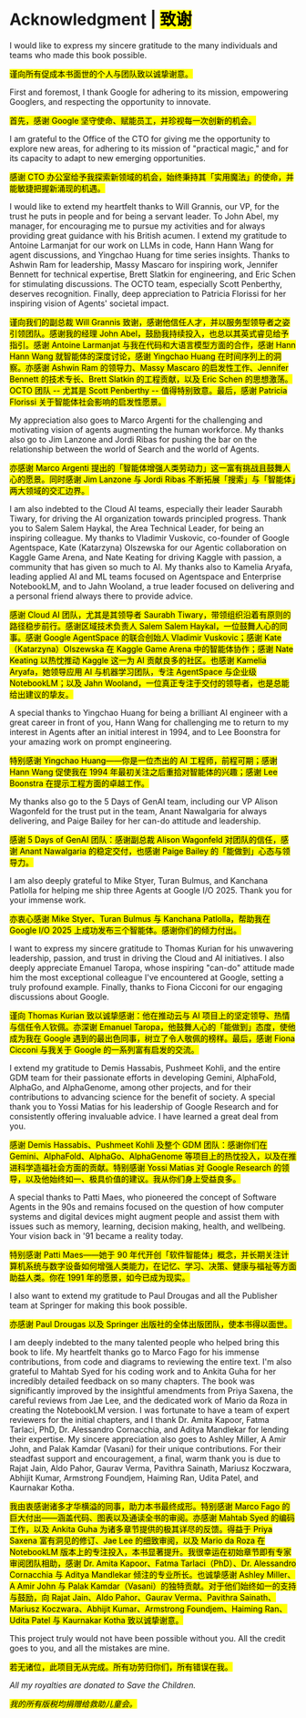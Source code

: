 # Acknowledgment | <mark>致谢</mark>

I would like to express my sincere gratitude to the many individuals and teams who made this book possible.

<mark>谨向所有促成本书面世的个人与团队致以诚挚谢意。</mark>

First and foremost, I thank Google for adhering to its mission, empowering Googlers, and respecting the opportunity to innovate.

<mark>首先，感谢 Google 坚守使命、赋能员工，并珍视每一次创新的机会。</mark>

I am grateful to the Office of the CTO for giving me the opportunity to explore new areas, for adhering to its mission of "practical magic," and for its capacity to adapt to new emerging opportunities.

<mark>感谢 CTO 办公室给予我探索新领域的机会，始终秉持其「实用魔法」的使命，并能敏捷把握新涌现的机遇。</mark>

I would like to extend my heartfelt thanks to Will Grannis, our VP, for the trust he puts in people and for being a servant leader. To John Abel, my manager, for encouraging me to pursue my activities and for always providing great guidance with his British acumen. I extend my gratitude to Antoine Larmanjat for our work on LLMs in code, Hann Hann Wang for agent discussions, and Yingchao Huang for time series insights. Thanks to Ashwin Ram for leadership, Massy Mascaro for inspiring work, Jennifer Bennett for technical expertise, Brett Slatkin for engineering, and Eric Schen for stimulating discussions. The OCTO team, especially Scott Penberthy, deserves recognition. Finally, deep appreciation to Patricia Florissi for her inspiring vision of Agents' societal impact.

<mark>谨向我们的副总裁 Will Grannis 致谢，感谢他信任人才，并以服务型领导者之姿引领团队。感谢我的经理 John Abel，鼓励我持续投入，也总以其英式睿见给予指引。感谢 Antoine Larmanjat 与我在代码和大语言模型方面的合作，感谢 Hann Hann Wang 就智能体的深度讨论，感谢 Yingchao Huang 在时间序列上的洞察。亦感谢 Ashwin Ram 的领导力、Massy Mascaro 的启发性工作、Jennifer Bennett 的技术专长、Brett Slatkin 的工程贡献，以及 Eric Schen 的思想激荡。OCTO 团队 -- 尤其是 Scott Penberthy -- 值得特别致意。最后，感谢 Patricia Florissi 关于智能体社会影响的启发性愿景。</mark>

My appreciation also goes to Marco Argenti for the challenging and motivating vision of agents augmenting the human workforce. My thanks also go to Jim Lanzone and Jordi Ribas for pushing the bar on the relationship between the world of Search and the world of Agents.

<mark>亦感谢 Marco Argenti 提出的「智能体增强人类劳动力」这一富有挑战且鼓舞人心的愿景。同时感谢 Jim Lanzone 与 Jordi Ribas 不断拓展「搜索」与「智能体」两大领域的交汇边界。</mark>

I am also indebted to the Cloud AI teams, especially their leader Saurabh Tiwary, for driving the AI organization towards principled progress. Thank you to Salem Salem Haykal, the Area Technical Leader, for being an inspiring colleague. My thanks to Vladimir Vuskovic, co-founder of Google Agentspace, Kate (Katarzyna) Olszewska for our Agentic collaboration on Kaggle Game Arena, and Nate Keating for driving Kaggle with passion, a community that has given so much to AI. My thanks also to Kamelia Aryafa, leading applied AI and ML teams focused on Agentspace and Enterprise NotebookLM, and to Jahn Wooland, a true leader focused on delivering and a personal friend always there to provide advice.

<mark>感谢 Cloud AI 团队，尤其是其领导者 Saurabh Tiwary，带领组织沿着有原则的路径稳步前行。感谢区域技术负责人 Salem Salem Haykal，一位鼓舞人心的同事。感谢 Google AgentSpace 的联合创始人 Vladimir Vuskovic；感谢 Kate（Katarzyna）Olszewska 在 Kaggle Game Arena 中的智能体协作；感谢 Nate Keating 以热忱推动 Kaggle 这一为 AI 贡献良多的社区。也感谢 Kamelia Aryafa，她领导应用 AI 与机器学习团队，专注 AgentSpace 与企业级 NotebookLM；以及 Jahn Wooland，一位真正专注于交付的领导者，也是总能给出建议的挚友。</mark>

A special thanks to Yingchao Huang for being a brilliant AI engineer with a great career in front of you, Hann Wang for challenging me to return to my interest in Agents after an initial interest in 1994, and to Lee Boonstra for your amazing work on prompt engineering.

<mark>特别感谢 Yingchao Huang——你是一位杰出的 AI 工程师，前程可期；感谢 Hann Wang 促使我在 1994 年最初关注之后重拾对智能体的兴趣；感谢 Lee Boonstra 在提示工程方面的卓越工作。</mark>

My thanks also go to the 5 Days of GenAI team, including our VP Alison Wagonfeld for the trust put in the team, Anant Nawalgaria for always delivering, and Paige Bailey for her can-do attitude and leadership.

<mark>感谢 5 Days of GenAI 团队：感谢副总裁 Alison Wagonfeld 对团队的信任，感谢 Anant Nawalgaria 的稳定交付，也感谢 Paige Bailey 的「能做到」心态与领导力。</mark>

I am also deeply grateful to Mike Styer, Turan Bulmus, and Kanchana Patlolla for helping me ship three Agents at Google I/O 2025. Thank you for your immense work.

<mark>亦衷心感谢 Mike Styer、Turan Bulmus 与 Kanchana Patlolla，帮助我在 Google I/O 2025 上成功发布三个智能体。感谢你们的倾力付出。</mark>

I want to express my sincere gratitude to Thomas Kurian for his unwavering leadership, passion, and trust in driving the Cloud and AI initiatives. I also deeply appreciate Emanuel Taropa, whose inspiring "can-do" attitude made him the most exceptional colleague I've encountered at Google, setting a truly profound example. Finally, thanks to Fiona Cicconi for our engaging discussions about Google.

<mark>谨向 Thomas Kurian 致以诚挚感谢：他在推动云与 AI 项目上的坚定领导、热情与信任令人钦佩。亦深谢 Emanuel Taropa，他鼓舞人心的「能做到」态度，使他成为我在 Google 遇到的最出色同事，树立了令人敬佩的榜样。最后，感谢 Fiona Cicconi 与我关于 Google 的一系列富有启发的交流。</mark>

I extend my gratitude to Demis Hassabis, Pushmeet Kohli, and the entire GDM team for their passionate efforts in developing Gemini, AlphaFold, AlphaGo, and AlphaGenome, among other projects, and for their contributions to advancing science for the benefit of society. A special thank you to Yossi Matias for his leadership of Google Research and for consistently offering invaluable advice. I have learned a great deal from you.

<mark>感谢 Demis Hassabis、Pushmeet Kohli 及整个 GDM 团队：感谢你们在 Gemini、AlphaFold、AlphaGo、AlphaGenome 等项目上的热忱投入，以及在推进科学造福社会方面的贡献。特别感谢 Yossi Matias 对 Google Research 的领导，以及他始终如一、极具价值的建议。我从你们身上受益良多。</mark>

A special thanks to Patti Maes, who pioneered the concept of Software Agents in the 90s and remains focused on the question of how computer systems and digital devices might augment people and assist them with issues such as memory, learning, decision making, health, and wellbeing. Your vision back in '91 became a reality today.

<mark>特别感谢 Patti Maes——她于 90 年代开创「软件智能体」概念，并长期关注计算机系统与数字设备如何增强人类能力，在记忆、学习、决策、健康与福祉等方面助益人类。你在 1991 年的愿景，如今已成为现实。</mark>

I also want to extend my gratitude to Paul Drougas and all the Publisher team at Springer for making this book possible.

<mark>亦感谢 Paul Drougas 以及 Springer 出版社的全体出版团队，使本书得以面世。</mark>

I am deeply indebted to the many talented people who helped bring this book to life. My heartfelt thanks go to Marco Fago for his immense contributions, from code and diagrams to reviewing the entire text. I'm also grateful to Mahtab Syed for his coding work and to Ankita Guha for her incredibly detailed feedback on so many chapters. The book was significantly improved by the insightful amendments from Priya Saxena, the careful reviews from Jae Lee, and the dedicated work of Mario da Roza in creating the NotebookLM version. I was fortunate to have a team of expert reviewers for the initial chapters, and I thank Dr. Amita Kapoor, Fatma Tarlaci, PhD, Dr. Alessandro Cornacchia, and Aditya Mandlekar for lending their expertise. My sincere appreciation also goes to Ashley Miller, A Amir John, and Palak Kamdar (Vasani) for their unique contributions. For their steadfast support and encouragement, a final, warm thank you is due to Rajat Jain, Aldo Pahor, Gaurav Verma, Pavithra Sainath, Mariusz Koczwara, Abhijit Kumar, Armstrong Foundjem, Haiming Ran, Udita Patel, and Kaurnakar Kotha.

<mark>我由衷感谢诸多才华横溢的同事，助力本书最终成形。特别感谢 Marco Fago 的巨大付出——涵盖代码、图表以及通读全书的审阅。亦感谢 Mahtab Syed 的编码工作，以及 Ankita Guha 为诸多章节提供的极其详尽的反馈。得益于 Priya Saxena 富有洞见的修订、Jae Lee 的细致审阅，以及 Mario da Roza 在 NotebookLM 版本上的专注投入，本书显著提升。我很幸运在初始章节即有专家审阅团队相助，感谢 Dr. Amita Kapoor、Fatma Tarlaci（PhD）、Dr. Alessandro Cornacchia 与 Aditya Mandlekar 倾注的专业所长。也诚挚感谢 Ashley Miller、A Amir John 与 Palak Kamdar（Vasani）的独特贡献。对于他们始终如一的支持与鼓励，向 Rajat Jain、Aldo Pahor、Gaurav Verma、Pavithra Sainath、Mariusz Koczwara、Abhijit Kumar、Armstrong Foundjem、Haiming Ran、Udita Patel 与 Kaurnakar Kotha 致以诚挚谢意。</mark>

This project truly would not have been possible without you. All the credit goes to you, and all the mistakes are mine.

<mark>若无诸位，此项目无从完成。所有功劳归你们，所有错误在我。</mark>

*All my royalties are donated to Save the Children.*

<mark><em>我的所有版税均捐赠给救助儿童会。</em></mark>
